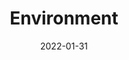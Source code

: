 ---
title: Environment
image: "/covers/environment.png"
date: 2022-01-31
description: Environment News
---